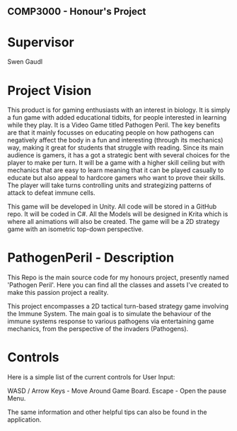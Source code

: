 ## COMP3000 - Honour's Project

# Supervisor

Swen Gaudl

# Project Vision

This product is for gaming enthusiasts with an interest in biology.
It is simply a fun game with added educational tidbits, for people interested in learning
while they play. It is a Video Game titled Pathogen Peril. The key benefits are that it mainly
focusses on educating people on how pathogens can negatively affect the body in a fun and
interesting (through its mechanics) way, making it great for students that struggle with
reading. Since its main audience is gamers, it has a got a strategic bent with several choices
for the player to make per turn. It will be a game with a higher skill ceiling but with
mechanics that are easy to learn meaning that it can be played casually to educate but also
appeal to hardcore gamers who want to prove their skills. The player will take turns
controlling units and strategizing patterns of attack to defeat immune cells.

This game will be developed in Unity. All code will be stored in a GitHub repo.
It will be coded in C#. All the Models will be designed in Krita which is where all
animations will also be created.
The game will be a 2D strategy game with an isometric top-down perspective.

# PathogenPeril - Description
This Repo is the main source code for my honours project, presently named 'Pathogen Peril'.
Here you can find all the classes and assets I've created to make this passion project a reality.

This project encompasses a 2D tactical turn-based strategy game involving the Immune System. 
The main goal is to simulate the behaviour of the immune systems response to various pathogens
via entertaining game mechanics, from the perspective of the invaders (Pathogens).

# Controls
 
Here is a simple list of the current controls for User Input:

WASD / Arrow Keys - Move Around Game Board.
Escape - Open the pause Menu.

The same information and other helpful tips can also be found in the application.
